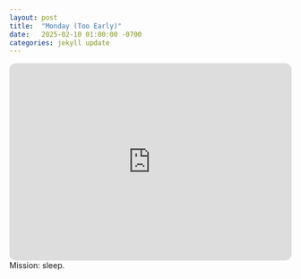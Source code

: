 ```yaml
---
layout: post
title:  "Monday (Too Early)"
date:   2025-02-10 01:00:00 -0700
categories: jekyll update
---
```

<iframe style="border-radius:12px" src="https://open.spotify.com/embed/playlist/6BU18IHrpJ68BY3IIoz5eE?utm_source=generator" width="100%" height="352" frameBorder="0" allowfullscreen="" allow="autoplay; clipboard-write; encrypted-media; fullscreen; picture-in-picture" loading="lazy"></iframe>
Mission: sleep.
